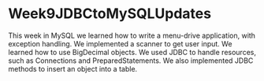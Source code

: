 # Week9JDBCtoMySQLUpdates
This week in MySQL we learned how to write a menu-drive application, with exception handling. We implemented a scanner to get user input. We learned how to use BigDecimal objects. We used JDBC to handle resources, such as Connections and PreparedStatements. We also implemented JDBC methods to insert an object into a table. 

